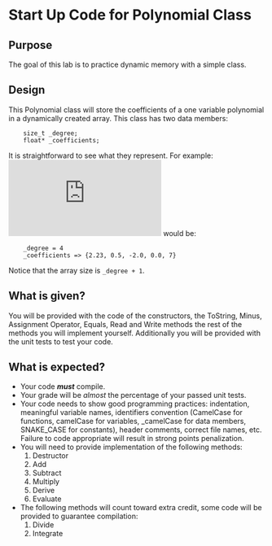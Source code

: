 # Start Up Code for Polynomial Class
## Purpose
The goal of this lab is to practice dynamic memory with a simple class.

## Design
This Polynomial class will store the coefficients of a one variable polynomial
in a dynamically created array. This class has two data members:
```
	size_t _degree;
	float* _coefficients;
```
It is straightforward to see what they represent.
For example:
![equation](https://latex.codecogs.com/gif.latex?7x%5E4-2x%5E2&plus;0.5x&plus;2.23)
would be:
``` 
	_degree = 4
	_coefficients => {2.23, 0.5, -2.0, 0.0, 7}
```
Notice that the array size is `_degree + 1`.

## What is given?
You will be provided with the code of the constructors, the ToString, Minus, Assignment Operator, Equals, Read and Write  methods
the rest of the methods you will implement yourself.
Additionally you will be provided with the unit tests to test your code.

## What is expected?
- Your code ***must*** compile.
- Your grade will be *almost* the percentage of your passed unit tests.
- Your code needs to show good programming practices: indentation, meaningful variable names, identifiers convention (CamelCase for functions, 
camelCase for variables, _camelCase for data members, SNAKE_CASE for constants), header comments, correct file names, etc. Failure to 
code appropriate will result in strong points penalization.
- You will need to provide implementation of the following methods:
  1. Destructor
  2. Add
  3. Subtract
  4. Multiply
  5. Derive
  6. Evaluate
- The following methods will count toward extra credit, some code will be provided to guarantee compilation:
  1. Divide
  2. Integrate


